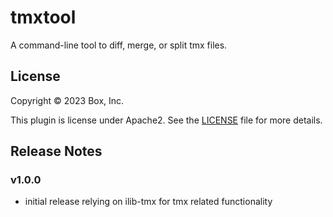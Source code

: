 # tmxtool

A command-line tool to diff, merge, or split tmx files.

## License

Copyright © 2023 Box, Inc.

This plugin is license under Apache2. See the [LICENSE](./LICENSE)
file for more details.

## Release Notes

### v1.0.0

- initial release relying on ilib-tmx for tmx related functionality
